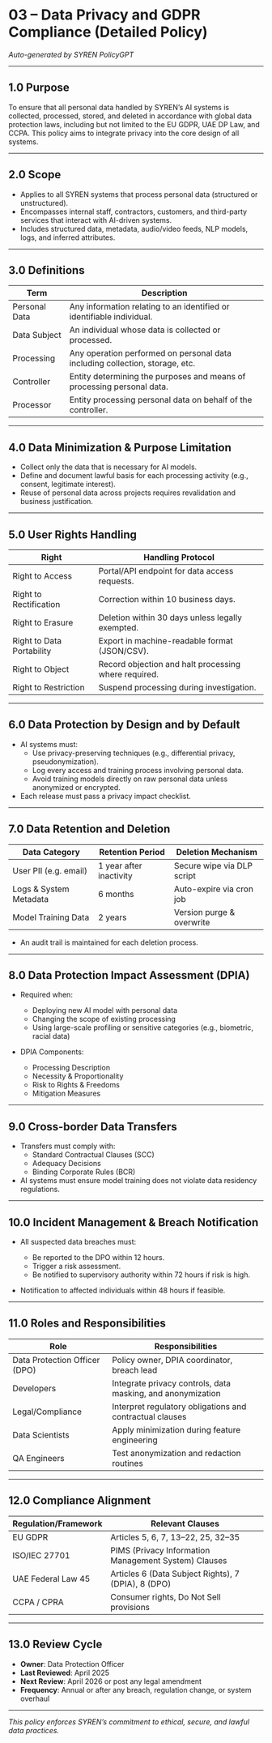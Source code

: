 # 03 – Data Privacy and GDPR Compliance (Detailed Policy)

*Auto-generated by SYREN PolicyGPT*

---

## 1.0 Purpose

To ensure that all personal data handled by SYREN’s AI systems is collected, processed, stored, and deleted in accordance with global data protection laws, including but not limited to the EU GDPR, UAE DP Law, and CCPA. This policy aims to integrate privacy into the core design of all systems.

---

## 2.0 Scope

- Applies to all SYREN systems that process personal data (structured or unstructured).
- Encompasses internal staff, contractors, customers, and third-party services that interact with AI-driven systems.
- Includes structured data, metadata, audio/video feeds, NLP models, logs, and inferred attributes.

---

## 3.0 Definitions

| Term               | Description                                                                  |
|--------------------|------------------------------------------------------------------------------|
| Personal Data      | Any information relating to an identified or identifiable individual.        |
| Data Subject       | An individual whose data is collected or processed.                          |
| Processing         | Any operation performed on personal data including collection, storage, etc. |
| Controller         | Entity determining the purposes and means of processing personal data.       |
| Processor          | Entity processing personal data on behalf of the controller.                 |

---

## 4.0 Data Minimization & Purpose Limitation

- Collect only the data that is necessary for AI models.
- Define and document lawful basis for each processing activity (e.g., consent, legitimate interest).
- Reuse of personal data across projects requires revalidation and business justification.

---

## 5.0 User Rights Handling

| Right                    | Handling Protocol                                                   |
|--------------------------|---------------------------------------------------------------------|
| Right to Access          | Portal/API endpoint for data access requests.                       |
| Right to Rectification   | Correction within 10 business days.                                 |
| Right to Erasure         | Deletion within 30 days unless legally exempted.                    |
| Right to Data Portability| Export in machine-readable format (JSON/CSV).                       |
| Right to Object          | Record objection and halt processing where required.                |
| Right to Restriction     | Suspend processing during investigation.                            |

---

## 6.0 Data Protection by Design and by Default

- AI systems must:
  - Use privacy-preserving techniques (e.g., differential privacy, pseudonymization).
  - Log every access and training process involving personal data.
  - Avoid training models directly on raw personal data unless anonymized or encrypted.
- Each release must pass a privacy impact checklist.

---

## 7.0 Data Retention and Deletion

| Data Category           | Retention Period         | Deletion Mechanism        |
|-------------------------|--------------------------|---------------------------|
| User PII (e.g. email)   | 1 year after inactivity   | Secure wipe via DLP script|
| Logs & System Metadata  | 6 months                 | Auto-expire via cron job  |
| Model Training Data     | 2 years                  | Version purge & overwrite |

- An audit trail is maintained for each deletion process.

---

## 8.0 Data Protection Impact Assessment (DPIA)

- Required when:
  - Deploying new AI model with personal data
  - Changing the scope of existing processing
  - Using large-scale profiling or sensitive categories (e.g., biometric, racial data)

- DPIA Components:
  - Processing Description
  - Necessity & Proportionality
  - Risk to Rights & Freedoms
  - Mitigation Measures

---

## 9.0 Cross-border Data Transfers

- Transfers must comply with:
  - Standard Contractual Clauses (SCC)
  - Adequacy Decisions
  - Binding Corporate Rules (BCR)
- AI systems must ensure model training does not violate data residency regulations.

---

## 10.0 Incident Management & Breach Notification

- All suspected data breaches must:
  - Be reported to the DPO within 12 hours.
  - Trigger a risk assessment.
  - Be notified to supervisory authority within 72 hours if risk is high.

- Notification to affected individuals within 48 hours if feasible.

---

## 11.0 Roles and Responsibilities

| Role               | Responsibilities                                                        |
|--------------------|-------------------------------------------------------------------------|
| Data Protection Officer (DPO) | Policy owner, DPIA coordinator, breach lead              |
| Developers         | Integrate privacy controls, data masking, and anonymization            |
| Legal/Compliance   | Interpret regulatory obligations and contractual clauses               |
| Data Scientists    | Apply minimization during feature engineering                          |
| QA Engineers       | Test anonymization and redaction routines                              |

---

## 12.0 Compliance Alignment

| Regulation/Framework | Relevant Clauses                                      |
|----------------------|--------------------------------------------------------|
| EU GDPR              | Articles 5, 6, 7, 13–22, 25, 32–35                      |
| ISO/IEC 27701        | PIMS (Privacy Information Management System) Clauses  |
| UAE Federal Law 45   | Articles 6 (Data Subject Rights), 7 (DPIA), 8 (DPO)    |
| CCPA / CPRA          | Consumer rights, Do Not Sell provisions                |

---

## 13.0 Review Cycle

- **Owner**: Data Protection Officer
- **Last Reviewed**: April 2025
- **Next Review**: April 2026 or post any legal amendment
- **Frequency**: Annual or after any breach, regulation change, or system overhaul

---

*This policy enforces SYREN’s commitment to ethical, secure, and lawful data practices.*
